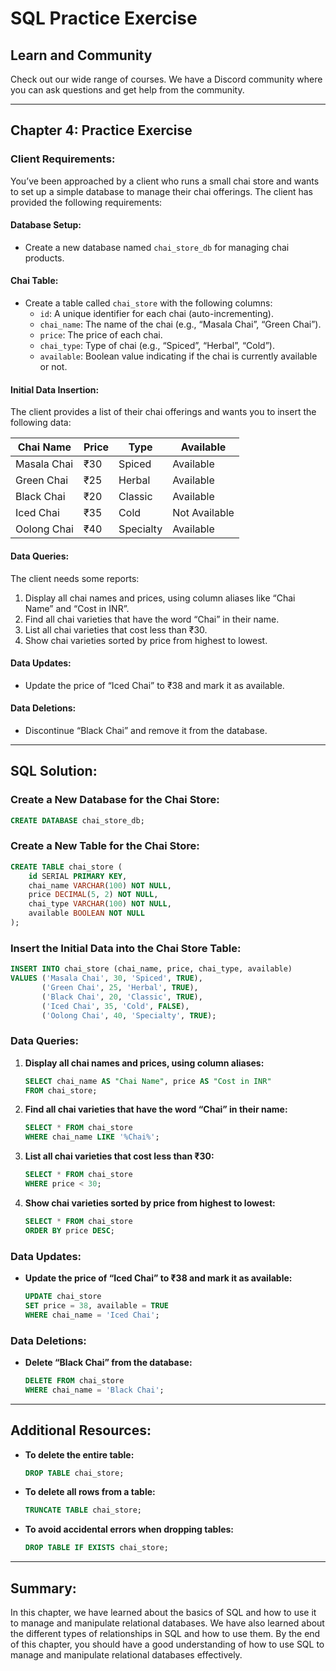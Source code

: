 # SQL Practice Exercise

## Learn and Community

Check out our wide range of courses.
We have a Discord community where you can ask questions and get help from the community.

---

## Chapter 4: Practice Exercise

### Client Requirements:

You’ve been approached by a client who runs a small chai store and wants to set up a simple database to manage their chai offerings. The client has provided the following requirements:

#### Database Setup:

- Create a new database named `chai_store_db` for managing chai products.

#### Chai Table:

- Create a table called `chai_store` with the following columns:
  - `id`: A unique identifier for each chai (auto-incrementing).
  - `chai_name`: The name of the chai (e.g., “Masala Chai”, “Green Chai”).
  - `price`: The price of each chai.
  - `chai_type`: Type of chai (e.g., “Spiced”, “Herbal”, “Cold”).
  - `available`: Boolean value indicating if the chai is currently available or not.

#### Initial Data Insertion:

The client provides a list of their chai offerings and wants you to insert the following data:

| Chai Name     | Price | Type       | Available     |
|---------------|-------|------------|---------------|
| Masala Chai   | ₹30  | Spiced     | Available     |
| Green Chai    | ₹25  | Herbal     | Available     |
| Black Chai    | ₹20  | Classic    | Available     |
| Iced Chai     | ₹35  | Cold       | Not Available |
| Oolong Chai   | ₹40  | Specialty  | Available     |

#### Data Queries:

The client needs some reports:

1. Display all chai names and prices, using column aliases like “Chai Name” and “Cost in INR”.
2. Find all chai varieties that have the word “Chai” in their name.
3. List all chai varieties that cost less than ₹30.
4. Show chai varieties sorted by price from highest to lowest.

#### Data Updates:

- Update the price of “Iced Chai” to ₹38 and mark it as available.

#### Data Deletions:

- Discontinue “Black Chai” and remove it from the database.

---

## SQL Solution:

### Create a New Database for the Chai Store:
```sql
CREATE DATABASE chai_store_db;
```

### Create a New Table for the Chai Store:
```sql
CREATE TABLE chai_store (
    id SERIAL PRIMARY KEY,
    chai_name VARCHAR(100) NOT NULL,
    price DECIMAL(5, 2) NOT NULL,
    chai_type VARCHAR(100) NOT NULL,
    available BOOLEAN NOT NULL
);
```

### Insert the Initial Data into the Chai Store Table:
```sql
INSERT INTO chai_store (chai_name, price, chai_type, available)
VALUES ('Masala Chai', 30, 'Spiced', TRUE),
       ('Green Chai', 25, 'Herbal', TRUE),
       ('Black Chai', 20, 'Classic', TRUE),
       ('Iced Chai', 35, 'Cold', FALSE),
       ('Oolong Chai', 40, 'Specialty', TRUE);
```

### Data Queries:

1. **Display all chai names and prices, using column aliases:**
   ```sql
   SELECT chai_name AS "Chai Name", price AS "Cost in INR"
   FROM chai_store;
   ```

2. **Find all chai varieties that have the word “Chai” in their name:**
   ```sql
   SELECT * FROM chai_store
   WHERE chai_name LIKE '%Chai%';
   ```

3. **List all chai varieties that cost less than ₹30:**
   ```sql
   SELECT * FROM chai_store
   WHERE price < 30;
   ```

4. **Show chai varieties sorted by price from highest to lowest:**
   ```sql
   SELECT * FROM chai_store
   ORDER BY price DESC;
   ```

### Data Updates:

- **Update the price of “Iced Chai” to ₹38 and mark it as available:**
  ```sql
  UPDATE chai_store
  SET price = 38, available = TRUE
  WHERE chai_name = 'Iced Chai';
  ```

### Data Deletions:

- **Delete “Black Chai” from the database:**
  ```sql
  DELETE FROM chai_store
  WHERE chai_name = 'Black Chai';
  ```

---

## Additional Resources:

- **To delete the entire table:**
  ```sql
  DROP TABLE chai_store;
  ```

- **To delete all rows from a table:**
  ```sql
  TRUNCATE TABLE chai_store;
  ```

- **To avoid accidental errors when dropping tables:**
  ```sql
  DROP TABLE IF EXISTS chai_store;
  ```

---

## Summary:

In this chapter, we have learned about the basics of SQL and how to use it to manage and manipulate relational databases. We have also learned about the different types of relationships in SQL and how to use them. By the end of this chapter, you should have a good understanding of how to use SQL to manage and manipulate relational databases effectively.
